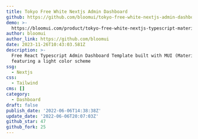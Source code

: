 ```yaml
---
title: Tokyo Free White Nextjs Admin Dashboard
github: https://github.com/bloomui/tokyo-free-white-nextjs-admin-dashboard
demo: >-
  https://bloomui.com/product/tokyo-free-white-nextjs-typescript-material-ui-admin-dashboard/
author: bloomui
author_link: https://github.com/bloomui
date: 2023-11-26T10:43:03.581Z
description: >-
  Free React Typescript Admin Dashboard Template built with MUI (Material-UI)
  featuring a light color scheme
ssg:
  - Nextjs
css:
  - Tailwind
cms: []
category:
  - Dashboard
draft: false
publish_date: '2022-06-06T14:38:38Z'
update_date: '2022-06-06T20:07:03Z'
github_star: 47
github_fork: 25
---
```

